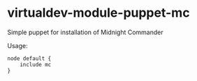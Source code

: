 virtualdev-module-puppet-mc
===========================

Simple puppet for installation of Midnight Commander

Usage:

	node default {
		include mc
	}